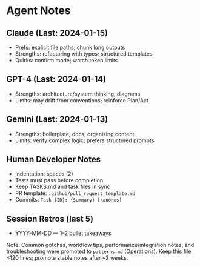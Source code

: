 # Agent Notes

## Claude (Last: 2024-01-15)
- Prefs: explicit file paths; chunk long outputs
- Strengths: refactoring with types; structured templates
- Quirks: confirm mode; watch token limits

## GPT-4 (Last: 2024-01-14)
- Strengths: architecture/system thinking; diagrams
- Limits: may drift from conventions; reinforce Plan/Act

## Gemini (Last: 2024-01-13)
- Strengths: boilerplate, docs, organizing content
- Limits: verify complex logic; prefers structured prompts

## Human Developer Notes
- Indentation: spaces (2)
- Tests must pass before completion
- Keep TASKS.md and task files in sync
- PR template: `.github/pull_request_template.md`
- Commits: `Task {ID}: {Summary} [kanónes]`

## Session Retros (last 5)
- YYYY-MM-DD — 1–2 bullet takeaways

Note: Common gotchas, workflow tips, performance/integration notes, and troubleshooting were promoted to `patterns.md` (Operations). Keep this file ≤120 lines; promote stable notes after ~2 weeks.
